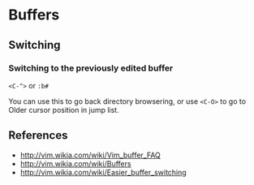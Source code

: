 # Buffers

## Switching

### Switching to the previously edited buffer

`<C-^>` or `:b#`

You can use this to go back directory browsering, or use `<C-O>` to go to Older
cursor position in jump list.

## References

- http://vim.wikia.com/wiki/Vim_buffer_FAQ
- http://vim.wikia.com/wiki/Buffers
- http://vim.wikia.com/wiki/Easier_buffer_switching
